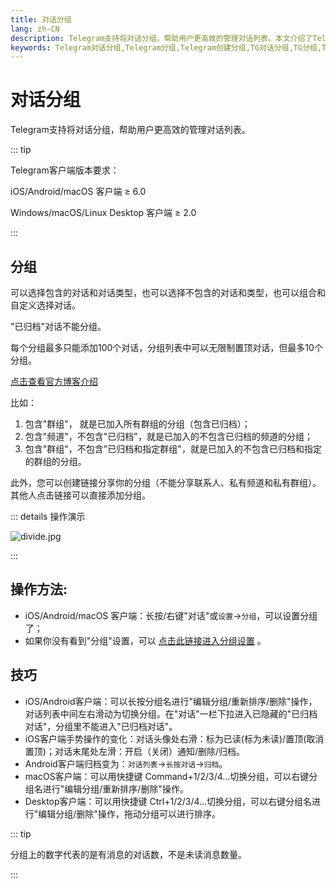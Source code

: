 ```yaml
---
title: 对话分组
lang: zh-CN
description: Telegram支持将对话分组，帮助用户更高效的管理对话列表。本文介绍了Telegram如何设置对话分组，以及对话分组的一些操作技巧.访问TGwiki - Telegram知识库，了解更多Telegram使用技巧。
keywords: Telegram对话分组,Telegram分组,Telegram创建分组,TG对话分组,TG分组,TG创建分组,电报对话分组,电报分组,电报创建分组,Telegram设置,TGwiki,Telegram知识库
---
```


# 对话分组

Telegram支持将对话分组，帮助用户更高效的管理对话列表。

::: tip

Telegram客户端版本要求：

iOS/Android/macOS 客户端 ≥ 6.0

Windows/macOS/Linux Desktop 客户端 ≥ 2.0

:::

## 分组

可以选择包含的对话和对话类型，也可以选择不包含的对话和类型，也可以组合和自定义选择对话。

 "已归档"对话不能分组。

每个分组最多只能添加100个对话，分组列表中可以无限制置顶对话，但最多10个分组。

[点击查看官方博客介绍](https://telegram.org/blog/folders)

比如：

1. 包含"群组"， 就是已加入所有群组的分组（包含已归档）；
2. 包含"频道"，不包含"已归档"，就是已加入的不包含已归档的频道的分组；
3. 包含"群组"，不包含"已归档和指定群组"，就是已加入的不包含已归档和指定的群组的分组。

此外，您可以创建链接分享你的分组（不能分享联系人、私有频道和私有群组）。其他人点击链接可以直接添加分组。

::: details 操作演示

![divide.jpg](https://s2.loli.net/2024/01/27/gxhZNRpCWYltq75.jpg)

:::

## 操作方法:
- iOS/Android/macOS 客户端：长按/右键"对话"或`设置`->`分组`，可以设置分组了；
- 如果你没有看到"分组"设置，可以 [点击此链接进入分组设置](tg://settings/folders) 。

## 技巧

- iOS/Android客户端：可以长按分组名进行"编辑分组/重新排序/删除"操作，对话列表中间左右滑动为切换分组。在"对话"一栏下拉进入已隐藏的"已归档对话"，分组里不能进入"已归档对话"。
- iOS客户端手势操作的变化：对话头像处右滑：标为已读(标为未读)/置顶(取消置顶)；对话末尾处左滑：开启（关闭）通知/删除/归档。
- Android客户端归档变为：`对话列表`->`长按对话`->`归档`。
- macOS客户端：可以用快捷键 Command+1/2/3/4...切换分组，可以右键分组名进行"编辑分组/重新排序/删除"操作。
- Desktop客户端：可以用快捷键 Ctrl+1/2/3/4...切换分组，可以右键分组名进行"编辑分组/删除"操作，拖动分组可以进行排序。

::: tip

分组上的数字代表的是有消息的对话数，不是未读消息数量。

:::